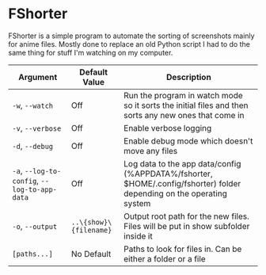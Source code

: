 # FShorter

FShorter is a simple program to automate the sorting of screenshots mainly for anime files. Mostly done to replace an old Python script I had to do the same
thing for stuff I'm watching on my computer.

| Argument                                     | Default Value          | Description                                                                                                           |
|----------------------------------------------|------------------------|-----------------------------------------------------------------------------------------------------------------------|
| `-w`, `--watch`                              | Off                    | Run the program in watch mode so it sorts the initial files and then sorts any new ones that come in                  |
| `-v`, `--verbose`                            | Off                    | Enable verbose logging                                                                                                |
| `-d`, `--debug`                              | Off                    | Enable debug mode which doesn't move any files                                                                        |
| `-a`, `--log-to-config`, `--log-to-app-data` | Off                    | Log data to the app data/config (%APPDATA%/fshorter, $HOME/.config/fshorter) folder depending on the operating system |
| `-o`, `--output`                             | `..\{show}\{filename}` | Output root path for the new files. Files will be put in show subfolder inside it                                     |
| `[paths...]`                                 | No Default             | Paths to look for files in. Can be either a folder or a file                                                          |